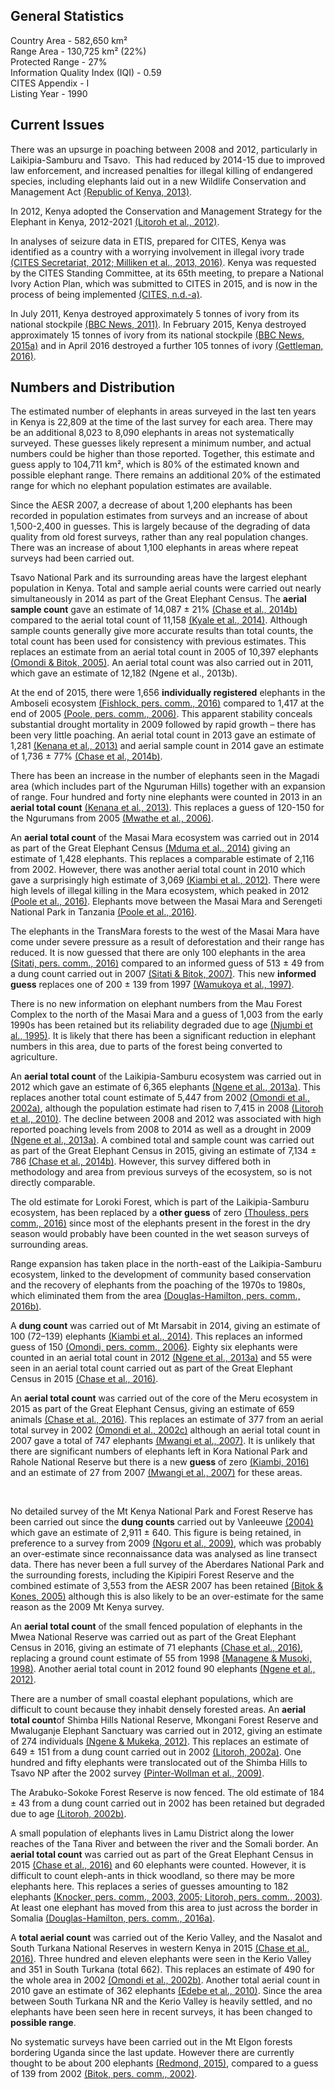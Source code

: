 ## General Statistics

Country Area - 582,650 km²<br />
Range Area - 130,725 km² (22%)<br />
Protected Range - 27%<br />
Information Quality Index (IQI) - 0.59<br />
CITES Appendix - I<br />
Listing Year - 1990

## Current Issues

There was an upsurge in poaching between 2008 and 2012, particularly in Laikipia-Samburu and Tsavo.  This had reduced by 2014-15 due to improved law enforcement, and increased penalties for illegal killing of endangered species, including elephants laid out in a new Wildlife Conservation and Management Act [(Republic of Kenya, 2013)](/references#r).

In 2012, Kenya adopted the Conservation and Management Strategy for the Elephant in Kenya, 2012-2021 [(Litoroh et al., 2012)](/references#L).

In analyses of seizure data in ETIS, prepared for CITES, Kenya was identified as a country with a worrying involvement in illegal ivory trade [(CITES Secretariat, 2012; Milliken et al., 2013, 2016)](/references#c). Kenya was requested by the CITES Standing Committee, at its 65th meeting, to prepare a National Ivory Action Plan, which was submitted to CITES in 2015, and is now in the process of being implemented [(CITES, n.d.-a)](/references#c).

In July 2011, Kenya destroyed approximately 5 tonnes of ivory from its national stockpile [(BBC News, 2011)](/references#b). In February 2015, Kenya destroyed approximately 15 tonnes of ivory from its national stockpile [(BBC News, 2015a)](/references#b) and in April 2016 destroyed a further 105 tonnes of ivory [(Gettleman, 2016)](/references#g).

## Numbers and Distribution

The estimated number of elephants in areas surveyed in the last ten years in Kenya is 22,809 at the time of the last survey for each area. There may be an additional 8,023 to 8,090 elephants in areas not systematically surveyed. These guesses likely represent a minimum number, and actual numbers could be higher than those reported. Together, this estimate and guess apply to 104,711 km², which is 80% of the estimated known and possible elephant range. There remains an additional 20% of the estimated range for which no elephant population estimates are available.

Since the AESR 2007, a decrease of about 1,200 elephants has been recorded in population estimates from surveys and an increase of about 1,500-2,400 in guesses. This is largely because of the degrading of data quality from old forest surveys, rather than any real population changes. There was an increase of about 1,100 elephants in areas where repeat surveys had been carried out. 

Tsavo National Park and its surrounding areas have the largest elephant population in Kenya. Total and sample aerial counts were carried out nearly simultaneously in 2014 as part of the Great Elephant Census. The **aerial sample count** gave an estimate of 14,087 ± 21% [(Chase et al., 2014b)](/references#c) compared to the aerial total count of 11,158 [(Kyale et al., 2014)](/references#k). Although sample counts generally give more accurate results than total counts, the total count has been used for consistency with previous estimates. This replaces an estimate from an aerial total count in 2005 of 10,397 elephants [(Omondi & Bitok, 2005)](/references#o). An aerial total count was also carried out in 2011, which gave an estimate of 12,182 (Ngene et al., 2013b). 

At the end of 2015, there were 1,656 **individually registered** elephants in the Amboseli ecosystem [(Fishlock, pers. comm., 2016)](/references#f) compared to 1,417 at the end of 2005 [(Poole, pers. comm., 2006)](/references#p). This apparent stability conceals substantial drought mortality in 2009 followed by rapid growth – there has been very little poaching. An aerial total count in 2013 gave an estimate of 1,281 [(Kenana et al., 2013)](/references#k) and aerial sample count in 2014 gave an estimate of 1,736 ± 77% [(Chase et al., 2014b)](/references#c). 

There has been an increase in the number of elephants seen in the Magadi area (which includes part of the Nguruman Hills) together with an expansion of range. Four hundred and forty nine elephants were counted in 2013 in an **aerial total count** [(Kenana et al., 2013)](/references#k). This replaces a guess of 120-150 for the Ngurumans from 2005 [(Mwathe et al., 2006)](/references#m).

An **aerial total count** of the Masai Mara ecosystem was carried out in 2014 as part of the Great Elephant Census [(Mduma et al., 2014)](/references#m) giving an estimate of 1,428 elephants. This replaces a comparable estimate of 2,116 from 2002. However, there was another aerial total count in 2010 which gave a surprisingly high estimate of 3,069 [(Kiambi et al., 2012)](/references#k). There were high levels of illegal killing in the Mara ecosystem, which peaked in 2012 [(Poole et al., 2016)](/references#p). Elephants move between the Masai Mara and Serengeti National Park in Tanzania [(Poole et al., 2016)](/references#p).

The elephants in the TransMara forests to the west of the Masai Mara have come under severe pressure as a result of deforestation and their range has reduced. It is now guessed that there are only 100 elephants in the area [(Sitati, pers. comm., 2016)](/references#s) compared to an informed guess of 513 ± 49 from a dung count carried out in 2007 [(Sitati & Bitok, 2007)](/references#s). This new **informed guess** replaces one of 200 ± 139 from 1997 [(Wamukoya et al., 1997)](/references#w). 

There is no new information on elephant numbers from the Mau Forest Complex to the north of the Masai Mara and a guess of 1,003 from the early 1990s has been retained but its reliability degraded due to age [(Njumbi et al., 1995)](/references#n). It is likely that there has been a significant reduction in elephant numbers in this area, due to parts of the forest being converted to agriculture.

An **aerial total count** of the Laikipia-Samburu ecosystem was carried out in 2012 which gave an estimate of 6,365 elephants [(Ngene et al., 2013a)](/references#n). This replaces another total count estimate of 5,447 from 2002 [(Omondi et al., 2002a)](/references#o), although the population estimate had risen to 7,415 in 2008 [(Litoroh et al., 2010)](/references#l). The decline between 2008 and 2012 was associated with high reported poaching levels from 2008 to 2014 as well as a drought in 2009 [(Ngene et al., 2013a)](/references#n). A combined total and sample count was carried out as part of the Great Elephant Census in 2015, giving an estimate of 7,134 ± 786 [(Chase et al., 2014b)](/references#c). However, this survey differed both in methodology and area from previous surveys of the ecosystem, so is not directly comparable. 

The old estimate for Loroki Forest, which is part of the Laikipia-Samburu ecosystem, has been replaced by a **other guess** of zero [(Thouless, pers comm., 2016)](/references#t) since most of the elephants present in the forest in the dry season would probably have been counted in the wet season surveys of surrounding areas.

Range expansion has taken place in the north-east of the Laikipia-Samburu ecosystem, linked to the development of community based conservation and the recovery of elephants from the poaching of the 1970s to 1980s, which eliminated them from the area [(Douglas-Hamilton, pers. comm., 2016b)](/references#d).

A **dung count** was carried out of Mt Marsabit in 2014, giving an estimate of 100 (72–139) elephants [(Kiambi et al., 2014)](/references#k). This replaces an informed guess of 150 [(Omondi, pers. comm., 2006)](/references#o). Eighty six elephants were counted in an aerial total count in 2012 [(Ngene et al., 2013a)](/references#n) and 55 were seen in an aerial total count carried out as part of the Great Elephant Census in 2015 [(Chase et al., 2016)](/references#c). 

An **aerial total count** was carried out of the core of the Meru ecosystem in 2015 as part of the Great Elephant Census, giving an estimate of 659 animals [(Chase et al., 2016)](/references#c). This replaces an estimate of 377 from an aerial total survey in 2002 [(Omondi et al., 2002c)](/references#o) although an aerial total count in 2007 gave a total of 747 elephants [(Mwangi et al., 2007)](/references#m). It is unlikely that there are significant numbers of elephants left in Kora National Park and Rahole National Reserve but there is a new **guess** of zero [(Kiambi, 2016)](/references#k) and an estimate of 27 from 2007 [(Mwangi et al., 2007)](/references#m) for these areas.

  

No detailed survey of the Mt Kenya National Park and Forest Reserve has been carried out since the **dung counts** carried out by Vanleeuwe [(2004)](/references#v) which gave an estimate of 2,911 ± 640. This figure is being retained, in preference to a survey from 2009 [(Ngoru et al., 2009)](/references#n), which was probably an over-estimate since reconnaissance data was analysed as line transect data. There has never been a full survey of the Aberdares National Park and the surrounding forests, including the Kipipiri Forest Reserve and the combined estimate of 3,553 from the AESR 2007 has been retained [(Bitok & Kones, 2005)](/references#b) although this is also likely to be an over-estimate for the same reason as the 2009 Mt Kenya survey. 

An **aerial total count** of the small fenced population of elephants in the Mwea National Reserve was carried out as part of the Great Elephant Census in 2016, giving an estimate of 71 elephants [(Chase et al., 2016)](/references#c), replacing a ground count estimate of 55 from 1998 [(Managene & Musoki, 1998)](/references#m). Another aerial total count in 2012 found 90 elephants [(Ngene et al., 2012)](/references#n). 

There are a number of small coastal elephant populations, which are difficult to count because they inhabit densely forested areas. An **aerial total count**of Shimba Hills National Reserve, Mkongani Forest Reserve and Mwaluganje Elephant Sanctuary was carried out in 2012, giving an estimate of 274 individuals [(Ngene & Mukeka, 2012)](/references#n). This replaces an estimate of 649 ± 151 from a dung count carried out in 2002 [(Litoroh, 2002a)](/references#l). One hundred and fifty elephants were translocated out of the Shimba Hills to Tsavo NP after the 2002 survey [(Pinter-Wollman et al., 2009)](/references#p). 

The Arabuko-Sokoke Forest Reserve is now fenced. The old estimate of 184 ± 43 from a dung count carried out in 2002 has been retained but degraded due to age [(Litoroh, 2002b)](/references#l).

A small population of elephants lives in Lamu District along the lower reaches of the Tana River and between the river and the Somali border. An **aerial total count** was carried out as part of the Great Elephant Census in 2015 [(Chase et al., 2016)](/references#c) and 60 elephants were counted. However, it is difficult to count eleph-ants in thick woodland, so there may be more elephants here. This replaces a series of guesses amounting to 182 elephants [(Knocker, pers. comm., 2003, 2005; Litoroh, pers. comm., 2003)](/references#k). At least one elephant has moved from this area to just across the border in Somalia [(Douglas-Hamilton, pers. comm., 2016a)](/references#d).

A **total aerial count** was carried out of the Kerio Valley, and the Nasalot and South Turkana National Reserves in western Kenya in 2015 [(Chase et al., 2016)](/references#c). Three hundred and eleven elephants were seen in the Kerio Valley and 351 in South Turkana (total 662). This replaces an estimate of 490 for the whole area in 2002 [(Omondi et al., 2002b)](/references#o). Another total aerial count in 2010 gave an estimate of 362 elephants [(Edebe et al., 2010)](/references#e). Since the area between South Turkana NR and the Kerio Valley is heavily settled, and no elephants have been seen here in recent surveys, it has been changed to **possible range**. 

No systematic surveys have been carried out in the Mt Elgon forests bordering Uganda since the last update. However there are currently thought to be about 200 elephants [(Redmond, 2015)](/references#r), compared to a guess of 139 from 2002 [(Bitok, pers. comm., 2002)](/references#b). 
